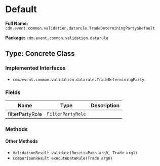 # Default

**Full Name:** `cdm.event.common.validation.datarule.TradeDeterminingParty$Default`

**Package:** `cdm.event.common.validation.datarule`

## Type: Concrete Class

### Implemented Interfaces

- `cdm.event.common.validation.datarule.TradeDeterminingParty`

### Fields

| Name | Type | Description |
|------|------|-------------|
| filterPartyRole | `FilterPartyRole` |  |

### Methods

#### Other Methods

- `ValidationResult validate(RosettaPath arg0, Trade arg1)`
- `ComparisonResult executeDataRule(Trade arg0)`

